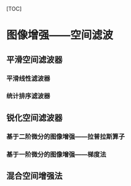 [TOC]



# 图像增强——空间滤波

## 平滑空间滤波器



### 平滑线性滤波器



### 统计排序滤波器



## 锐化空间滤波器

### 基于二阶微分的图像增强——拉普拉斯算子



### 基于一阶微分的图像增强——梯度法



## 混合空间增强法



